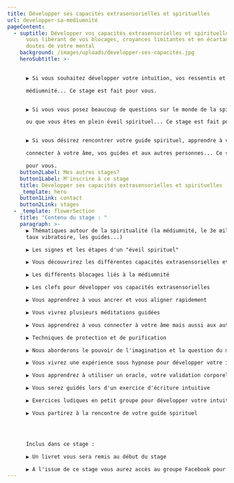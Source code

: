 ```yaml
---
title: Développer ses capacités extrasensorielles et spirituelles
url: developper-sa-mediumnité
pageContent:
  - suptitle: Développer vos capacités extrasensorielles et spirituelles tout en
      vous libérant de vos blocages, croyances limitantes et en écartant les
      doutes de votre mental
    background: /images/uploads/developper-ses-capacités.jpg
    heroSubtitle: >-
      

      ▶️ Si vous souhaitez développer votre intuition, vos ressentis et votre

      médiumnité... Ce stage est fait pour vous.


      ▶️ Si vous vous posez beaucoup de questions sur le monde de la spiritualité

      ou que vous êtes en plein éveil spirituel... Ce stage est fait pour vous. 


      ▶️ Si vous désirez rencontrer votre guide spirituel, apprendre à vous

      connecter à votre âme, vos guides et aux autres personnes... Ce stage est fait

      pour vous.
    button2Label: Mes autres stages?
    button1Label: M'inscrire à ce stage
    title: Développer ses capacités extrasensorielles et spirituelles
    _template: hero
    button1Link: contact
    button2Link: stages
  - _template: flowerSection
    title: "Contenu du stage : "
    paragraph: >-
      ▶️ Thématiques autour de la spiritualité (la médiumnité, le 3e œil, le
      taux vibratoire, les guides...)

      ▶️ Les signes et les étapes d'un "éveil spirituel"

      ▶️ Vous découvrirez les différentes capacités extrasensorielles et celles qui prédominent chez vous

      ▶️ Les différents blocages liés à la médiumnité 

      ▶️ Les clefs pour développer vos capacités extrasensorielles

      ▶️ Vous apprendrez à vous ancrer et vous aligner rapidement

      ▶️ Vous vivrez plusieurs méditations guidées

      ▶️ Vous apprendrez à vous connecter à votre âme mais aussi aux autres personnes et à vos guides

      ▶️ Techniques de protection et de purification 

      ▶️ Nous aborderons le pouvoir de l'imagination et la question du mental dans nos perceptions extrasensorielles

      ▶️ Vous vivrez une expérience sous hypnose pour développer votre intuition et vos capacités extrasensorielles

      ▶️ Vous apprendrez à utiliser un oracle, votre validation corporelle et vous travaillerez vos ressentis de différentes façons (avec et sans supports)

      ▶️ Vous serez guidés lors d'un exercice d'écriture intuitive

      ▶️ Exercices ludiques en petit groupe pour développer votre intuition 

      ▶️ Vous partirez à la rencontre de votre guide spirituel 




      Inclus dans ce stage : 

      ▶️ Un livret vous sera remis au début du stage

      ▶️ A l'issue de ce stage vous aurez accès au groupe Facebook pour pouvoir échanger avec d'autres personnes, partager vos expériences ou poser toutes vos questions si besoin
---
```

